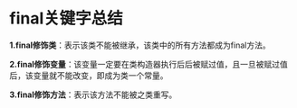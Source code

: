 # final关键字总结
**1.final修饰类**：表示该类不能被继承，该类中的所有方法都成为final方法。

**2.final修饰变量**：该变量一定要在类构造器执行后后被赋过值，且一旦被赋过值后，该变量就不能改变，即成为类一个常量。

**3.final修饰方法**：表示该方法不能被之类重写。
